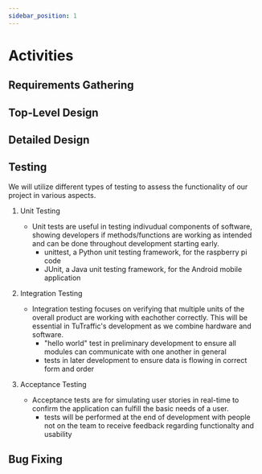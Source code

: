 ```yaml
---
sidebar_position: 1
---
```


# Activities

## Requirements Gathering

## Top-Level Design

## Detailed Design

## Testing

We will utilize different types of testing to assess the functionality of our project in various aspects.

1. Unit Testing
    - Unit tests are useful in testing indivudual components of software, showing developers if methods/functions are working as intended and can be done throughout development starting early.
        - unittest, a Python unit testing framework, for the raspberry pi code
        - JUnit, a Java unit testing framework, for the Android mobile application 

2. Integration Testing
    - Integration testing focuses on verifying that multiple units of the overall product are working with eachother correctly. This will be essential in TuTraffic's development as we combine hardware and software.
        - "hello world" test in preliminary development to ensure all modules can communicate with one another in general
        - tests in later development to ensure data is flowing in correct form and order

3. Acceptance Testing
    - Acceptance tests are for simulating user stories in real-time to confirm the application can fulfill the basic needs of a user.
        - tests will be performed at the end of development with people not on the team to receive feedback regarding functionalty and usability


## Bug Fixing